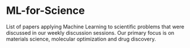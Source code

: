 # ML-for-Science
List of papers applying Machine Learning to scientific problems that were discussed in our weekly discussion sessions. Our primary focus is on materials science, molecular optimization and drug discovery.
